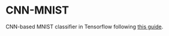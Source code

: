 # CNN-MNIST
CNN-based MNIST classifier in Tensorflow following [this guide](https://www.tensorflow.org/tutorials/layers).
